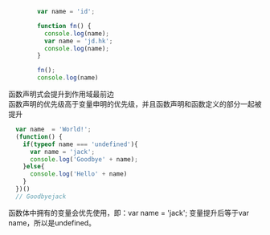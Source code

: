 ``` javascript
        var name = 'id';

        function fn() {
          console.log(name);
          var name = 'jd.hk';
          console.log(name);
        }

        fn();
        console.log(name)

```
函数声明式会提升到作用域最前边  
函数声明的优先级高于变量申明的优先级，并且函数声明和函数定义的部分一起被提升  

``` javascript
  var name  = 'World!';
  (function() {
    if(typeof name === 'undefined'){
      var name = 'jack';
      console.log('Goodbye' + name);
    }else{
      console.log('Hello' + name)
    }
  })()
  // Goodbyejack
```

函数体中拥有的变量会优先使用，即：var name = 'jack'; 变量提升后等于var name，所以是undefined。
